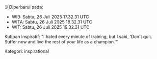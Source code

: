 ⏰ Diperbarui pada:
- WIB: Sabtu, 26 Juli 2025 17.32.31 UTC
- WITA: Sabtu, 26 Juli 2025 18.32.31 UTC
- WIT: Sabtu, 26 Juli 2025 19.32.31 UTC

Kutipan Inspiratif:
"I hated every minute of training, but I said, 'Don't quit. Suffer now and live the rest of your life as a champion.'"


Kategori: inspirational

